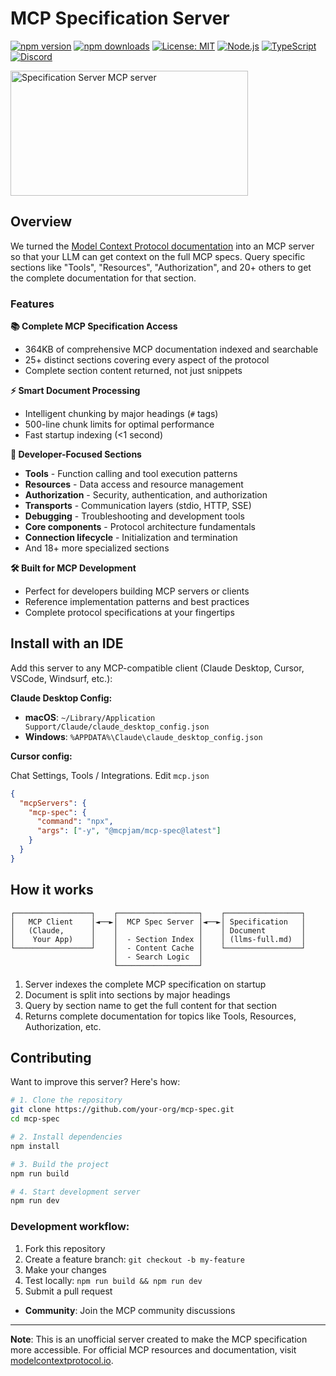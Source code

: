 # MCP Specification Server

[![npm version](https://img.shields.io/npm/v/@mcpjam/mcp-spec?style=for-the-badge&color=blue)](https://www.npmjs.com/package/@mcpjam/mcp-spec)
[![npm downloads](https://img.shields.io/npm/dm/@mcpjam/mcp-spec?style=for-the-badge&color=green)](https://www.npmjs.com/package/@mcpjam/mcp-spec)
[![License: MIT](https://img.shields.io/badge/License-MIT-blue.svg?style=for-the-badge)](https://opensource.org/licenses/MIT)
[![Node.js](https://img.shields.io/badge/Node.js-18+-green.svg?style=for-the-badge&logo=node.js)](https://nodejs.org/)
[![TypeScript](https://img.shields.io/badge/TypeScript-5.8+-blue.svg?style=for-the-badge&logo=typescript)](https://www.typescriptlang.org/)
[![Discord](https://img.shields.io/badge/Discord-Join%20Server-5865F2.svg?style=for-the-badge&logo=discord&logoColor=white)](https://discord.gg/JEnDtz8X6z)

<a href="https://glama.ai/mcp/servers/@MCPJam/mcp-spec">
  <img width="380" height="200" src="https://glama.ai/mcp/servers/@MCPJam/mcp-spec/badge" alt="Specification Server MCP server" />
</a>

## Overview

We turned the [Model Context Protocol documentation](https://modelcontextprotocol.io/) into an MCP server so that your LLM can get context on the full MCP specs. Query specific sections like "Tools", "Resources", "Authorization", and 20+ others to get the complete documentation for that section.

### Features

**📚 Complete MCP Specification Access**

- 364KB of comprehensive MCP documentation indexed and searchable
- 25+ distinct sections covering every aspect of the protocol
- Complete section content returned, not just snippets

**⚡ Smart Document Processing**

- Intelligent chunking by major headings (`#` tags)
- 500-line chunk limits for optimal performance
- Fast startup indexing (<1 second)

**🔧 Developer-Focused Sections**

- **Tools** - Function calling and tool execution patterns
- **Resources** - Data access and resource management
- **Authorization** - Security, authentication, and authorization
- **Transports** - Communication layers (stdio, HTTP, SSE)
- **Debugging** - Troubleshooting and development tools
- **Core components** - Protocol architecture fundamentals
- **Connection lifecycle** - Initialization and termination
- And 18+ more specialized sections

**🛠️ Built for MCP Development**

- Perfect for developers building MCP servers or clients
- Reference implementation patterns and best practices
- Complete protocol specifications at your fingertips

## Install with an IDE

Add this server to any MCP-compatible client (Claude Desktop, Cursor, VSCode, Windsurf, etc.):

**Claude Desktop Config:**

- **macOS**: `~/Library/Application Support/Claude/claude_desktop_config.json`
- **Windows**: `%APPDATA%\Claude\claude_desktop_config.json`

**Cursor config:**

Chat Settings, Tools / Integrations. Edit `mcp.json`

```json
{
  "mcpServers": {
    "mcp-spec": {
      "command": "npx",
      "args": ["-y", "@mcpjam/mcp-spec@latest"]
    }
  }
}
```

## How it works

```
┌─────────────────┐    ┌──────────────────┐    ┌─────────────────┐
│   MCP Client    │◄──►│  MCP Spec Server │◄──►│ Specification   │
│   (Claude,      │    │                  │    │ Document        │
│    Your App)    │    │  - Section Index │    │ (llms-full.md)  │
└─────────────────┘    │  - Content Cache │    └─────────────────┘
                       │  - Search Logic  │
                       └──────────────────┘
```

1. Server indexes the complete MCP specification on startup
2. Document is split into sections by major headings
3. Query by section name to get the full content for that section
4. Returns complete documentation for topics like Tools, Resources, Authorization, etc.

## Contributing

Want to improve this server? Here's how:

```bash
# 1. Clone the repository
git clone https://github.com/your-org/mcp-spec.git
cd mcp-spec

# 2. Install dependencies
npm install

# 3. Build the project
npm run build

# 4. Start development server
npm run dev
```

### Development workflow:

1. Fork this repository
2. Create a feature branch: `git checkout -b my-feature`
3. Make your changes
4. Test locally: `npm run build && npm run dev`
5. Submit a pull request

- **Community**: Join the MCP community discussions

---

**Note**: This is an unofficial server created to make the MCP specification more accessible. For official MCP resources and documentation, visit [modelcontextprotocol.io](https://modelcontextprotocol.io/).